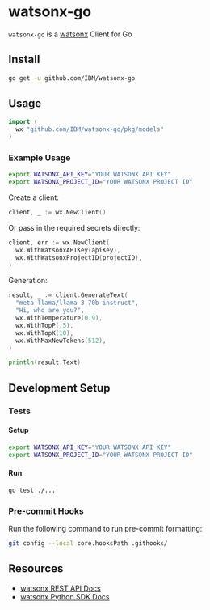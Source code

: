 # watsonx-go

`watsonx-go` is a [watsonx](https://www.ibm.com/watsonx) Client for Go

## Install

```sh
go get -u github.com/IBM/watsonx-go
```

## Usage

```go
import (
  wx "github.com/IBM/watsonx-go/pkg/models"
)
```

### Example Usage

```sh
export WATSONX_API_KEY="YOUR WATSONX API KEY"
export WATSONX_PROJECT_ID="YOUR WATSONX PROJECT ID"
```

Create a client:

```go
client, _ := wx.NewClient()
```

Or pass in the required secrets directly:

```go
client, err := wx.NewClient(
  wx.WithWatsonxAPIKey(apiKey),
  wx.WithWatsonxProjectID(projectID),
)
```

Generation:

```go
result, _ := client.GenerateText(
  "meta-llama/llama-3-70b-instruct",
  "Hi, who are you?",
  wx.WithTemperature(0.9),
  wx.WithTopP(.5),
  wx.WithTopK(10),
  wx.WithMaxNewTokens(512),
)

println(result.Text)
```

## Development Setup

### Tests

#### Setup

```sh
export WATSONX_API_KEY="YOUR WATSONX API KEY"
export WATSONX_PROJECT_ID="YOUR WATSONX PROJECT ID"
```

#### Run

```sh
go test ./...
```

### Pre-commit Hooks

Run the following command to run pre-commit formatting:

```sh
git config --local core.hooksPath .githooks/
```

## Resources

- [watsonx REST API Docs](https://cloud.ibm.com/apidocs/watsonx-ai)
- [watsonx Python SDK Docs](https://ibm.github.io/watson-machine-learning-sdk)
